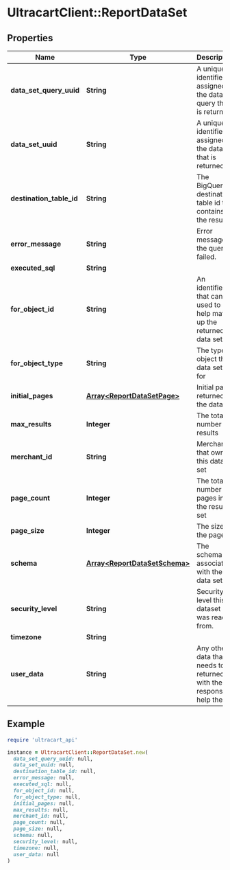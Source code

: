 # UltracartClient::ReportDataSet

## Properties

| Name | Type | Description | Notes |
| ---- | ---- | ----------- | ----- |
| **data_set_query_uuid** | **String** | A unique identifier assigned to the data set query that is returned. | [optional] |
| **data_set_uuid** | **String** | A unique identifier assigned to the data set that is returned. | [optional] |
| **destination_table_id** | **String** | The BigQuery destination table id that contains the result. | [optional] |
| **error_message** | **String** | Error message if the query failed. | [optional] |
| **executed_sql** | **String** |  | [optional] |
| **for_object_id** | **String** | An identifier that can be used to help match up the returned data set | [optional] |
| **for_object_type** | **String** | The type of object this data set is for | [optional] |
| **initial_pages** | [**Array&lt;ReportDataSetPage&gt;**](ReportDataSetPage.md) | Initial pages returned in the dataset | [optional] |
| **max_results** | **Integer** | The total number of results | [optional] |
| **merchant_id** | **String** | Merchant that owns this data set | [optional] |
| **page_count** | **Integer** | The total number of pages in the result set | [optional] |
| **page_size** | **Integer** | The size of the pages | [optional] |
| **schema** | [**Array&lt;ReportDataSetSchema&gt;**](ReportDataSetSchema.md) | The schema associated with the data set. | [optional] |
| **security_level** | **String** | Security level this dataset was read from. | [optional] |
| **timezone** | **String** |  | [optional] |
| **user_data** | **String** | Any other data that needs to be returned with the response to help the UI | [optional] |

## Example

```ruby
require 'ultracart_api'

instance = UltracartClient::ReportDataSet.new(
  data_set_query_uuid: null,
  data_set_uuid: null,
  destination_table_id: null,
  error_message: null,
  executed_sql: null,
  for_object_id: null,
  for_object_type: null,
  initial_pages: null,
  max_results: null,
  merchant_id: null,
  page_count: null,
  page_size: null,
  schema: null,
  security_level: null,
  timezone: null,
  user_data: null
)
```

